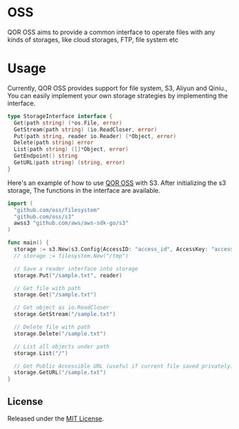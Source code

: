 # OSS

QOR OSS aims to provide a common interface to operate files with any kinds of storages, like cloud storages, FTP, file system etc

# Usage

Currently, QOR OSS provides support for file system, S3, Aliyun and Qiniu., You can easily implement your own storage strategies by implementing the interface.

```go
type StorageInterface interface {
  Get(path string) (*os.File, error)
  GetStream(path string) (io.ReadCloser, error)
  Put(path string, reader io.Reader) (*Object, error)
  Delete(path string) error
  List(path string) ([]*Object, error)
  GetEndpoint() string
  GetURL(path string) (string, error)
}
```

Here's an example of how to use [QOR OSS](https://github.com/qor/oss) with S3. After initializing the s3 storage, The functions in the interface are available.

```go
import (
  "github.com/oss/filesystem"
  "github.com/oss/s3"
  awss3 "github.com/aws/aws-sdk-go/s3"
)

func main() {
  storage := s3.New(s3.Config{AccessID: "access_id", AccessKey: "access_key", Region: "region", Bucket: "bucket", Endpoint: "cdn.getqor.com", ACL: awss3.BucketCannedACLPublicRead})
  // storage := filesystem.New("/tmp")

  // Save a reader interface into storage
  storage.Put("/sample.txt", reader)

  // Get file with path
  storage.Get("/sample.txt")

  // Get object as io.ReadCloser
  storage.GetStream("/sample.txt")

  // Delete file with path
  storage.Delete("/sample.txt")

  // List all objects under path
  storage.List("/")

  // Get Public Accessible URL (useful if current file saved privately)
  storage.GetURL("/sample.txt")
}
```

## License

Released under the [MIT License](http://opensource.org/licenses/MIT).
